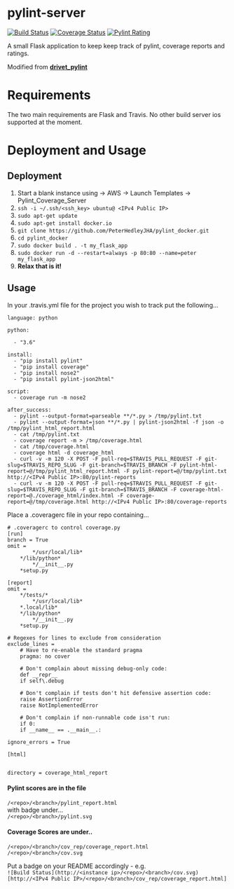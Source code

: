 pylint-server
====
[![Build Status](https://travis-ci.org/drivet/pylint-server.svg?branch=master)](https://travis-ci.org/drivet/pylint-server)
[![Coverage Status](https://coveralls.io/repos/drivet/pylint-server/badge.svg?branch=master)](https://coveralls.io/r/drivet/pylint-server?branch=master)
[![Pylint Rating](https://pylint.desmondrivet.com/drivet/pylint-server/rating.svg)](https://pylint.desmondrivet.com/drivet/pylint-server/report.html)

A small Flask application to keep keep track of pylint, coverage reports and ratings.

Modified from [**drivet_pylint**](https://github.com/drivet/pylint-server])

# Requirements

The two main requirements are Flask and Travis.  No other build server ios
supported at the moment.

# Deployment and Usage

## Deployment

1. Start a blank instance using -> AWS -> Launch Templates -> Pylint_Coverage_Server
2. `ssh -i ~/.ssh/<ssh_key> ubuntu@ <IPv4 Public IP>`
3. `sudo apt-get update`
4. `sudo apt-get install docker.io`
5. `git clone https://github.com/PeterHedleyJHA/pylint_docker.git`
6. `cd pylint_docker`
7. `sudo docker build . -t my_flask_app`
8. `sudo docker run -d --restart=always -p 80:80 --name=peter my_flask_app`
9. **Relax that is it!**

## Usage

In your .travis.yml file for the project you wish to track put the following...

```
language: python

python:

  - "3.6"
  
install:
  - "pip install pylint"
  - "pip install coverage"
  - "pip install nose2"
  - "pip install pylint-json2html"
  
script:
  - coverage run -m nose2

after_success:
  - pylint --output-format=parseable **/*.py > /tmp/pylint.txt
  - pylint --output-format=json **/*.py | pylint-json2html -f json -o /tmp/pylint_html_report.html
  - cat /tmp/pylint.txt
  - coverage report -m > /tmp/coverage.html
  - cat /tmp/coverage.html
  - coverage html -d coverage_html
  - curl -v -m 120 -X POST -F pull-req=$TRAVIS_PULL_REQUEST -F git-slug=$TRAVIS_REPO_SLUG -F git-branch=$TRAVIS_BRANCH -F pylint-html-report=@/tmp/pylint_html_report.html -F pylint-report=@/tmp/pylint.txt http://<IPv4 Public IP>:80/pylint-reports
  - curl -v -m 120 -X POST -F pull-req=$TRAVIS_PULL_REQUEST -F git-slug=$TRAVIS_REPO_SLUG -F git-branch=$TRAVIS_BRANCH -F coverage-html-report=@./coverage_html/index.html -F coverage-report=@/tmp/coverage.html http://<IPv4 Public IP>:80/coverage-reports
```

Place a .coveragerc file in your repo containing...
```
# .coveragerc to control coverage.py
[run]
branch = True
omit =
        */usr/local/lib*
	*/lib/python*
        */__init__.py
	*setup.py

[report]
omit =
	*/tests/*
        */usr/local/lib*
	*.local/lib*
	*/lib/python*
        */__init__.py
	*setup.py

# Regexes for lines to exclude from consideration
exclude_lines =
    # Have to re-enable the standard pragma
    pragma: no cover

    # Don't complain about missing debug-only code:
    def __repr__
    if self\.debug

    # Don't complain if tests don't hit defensive assertion code:
    raise AssertionError
    raise NotImplementedError

    # Don't complain if non-runnable code isn't run:
    if 0:
    if __name__ == .__main__.:

ignore_errors = True

[html]


directory = coverage_html_report
```
#### Pylint scores are in the file
```/<repo>/<branch>/pylint_report.html``` \
with badge under... \
```/<repo>/<branch>/pylint.svg```

#### Coverage Scores are under..
```/<repo>/<branch>/cov_rep/coverage_report.html``` \
```/<repo>/<branch>/cov.svg``` 

Put a badge on your README accordingly - e.g. \
```![Build Status](http://<instance ip>/<repo>/<branch>/cov.svg)[http://<IPv4 Public IP>/<repo>/<branch>/cov_rep/coverage_report.html]```
